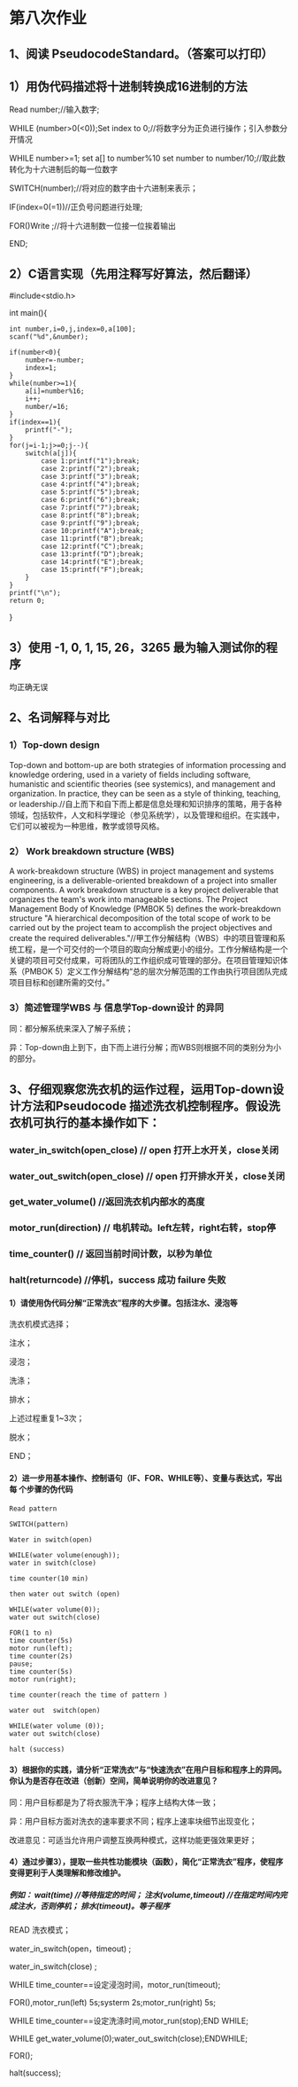 # 第八次作业

## 1、阅读 PseudocodeStandard。（答案可以打印） 

## 1）用伪代码描述将十进制转换成16进制的方法
Read number;//输入数字;

WHILE (number>0(<0));Set index to 0;//将数字分为正负进行操作；引入参数分开情况

WHILE number>=1;
set a[] to number%10
set number to number/10;//取此数转化为十六进制后的每一位数字

SWITCH(number);//将对应的数字由十六进制来表示；

IF(index=0(=1))//正负号问题进行处理;

FOR()Write ;//将十六进制数一位接一位挨着输出

END;
## 2）C语言实现（先用注释写好算法，然后翻译）

#include<stdio.h>

int main(){

	int number,i=0,j,index=0,a[100];
	scanf("%d",&number);

	if(number<0){
		number=-number;
		index=1;
	}
	while(number>=1){
		a[i]=number%16;
		i++;
		number/=16;
	}
	if(index==1){
		printf("-");
	}
	for(j=i-1;j>=0;j--){
		switch(a[j]){
			case 1:printf("1");break;
			case 2:printf("2");break;
			case 3:printf("3");break;
			case 4:printf("4");break;
			case 5:printf("5");break;
			case 6:printf("6");break;
			case 7:printf("7");break;
			case 8:printf("8");break;
			case 9:printf("9");break;
			case 10:printf("A");break;
			case 11:printf("B");break;
			case 12:printf("C");break;
			case 13:printf("D");break;
			case 14:printf("E");break;
			case 15:printf("F");break;
		}
	}
	printf("\n");
	return 0;
} 

## 3）使用 -1,  0,  1,  15,   26，3265 最为输入测试你的程序

均正确无误

## 2、名词解释与对比

### 1）Top-down design

Top-down and bottom-up are both strategies of information processing and knowledge ordering, used in a variety of fields including software, humanistic and scientific theories (see systemics), and management and organization. In practice, they can be seen as a style of thinking, teaching, or leadership.//自上而下和自下而上都是信息处理和知识排序的策略，用于各种领域，包括软件，人文和科学理论（参见系统学），以及管理和组织。在实践中，它们可以被视为一种思维，教学或领导风格。

### 2） Work breakdown structure (WBS) 

A work-breakdown structure (WBS) in project management and systems engineering, is a deliverable-oriented breakdown of a project into smaller components. A work breakdown structure is a key project deliverable that organizes the team's work into manageable sections. The Project Management Body of Knowledge (PMBOK 5) defines the work-breakdown structure "A hierarchical decomposition of the total scope of work to be carried out by the project team to accomplish the project objectives and create the required deliverables."//甲工作分解结构（WBS）中的项目管理和系统工程，是一个可交付的一个项目的取向分解成更小的组分。工作分解结构是一个关键的项目可交付成果，可将团队的工作组织成可管理的部分。在项目管理知识体系（PMBOK 5）定义工作分解结构“总的层次分解范围的工作由执行项目团队完成项目目标和创建所需的交付。”


### 3）简述管理学WBS 与 信息学Top-down设计 的异同
同：都分解系统来深入了解子系统；

异：Top-down由上到下，由下而上进行分解；而WBS则根据不同的类别分为小的部分。


## 3、仔细观察您洗衣机的运作过程，运用Top-down设计方法和Pseudocode 描述洗衣机控制程序。假设洗衣机可执行的基本操作如下：
 ### water_in_switch(open_close)  // open 打开上水开关，close关闭 

 ### water_out_switch(open_close)  // open 打开排水开关，close关闭 

 ### get_water_volume()  //返回洗衣机内部水的高度
 
 ### motor_run(direction) // 电机转动。left左转，right右转，stop停 


### time_counter()  // 返回当前时间计数，以秒为单位 
 
### halt(returncode) //停机，success 成功 failure 失败

#### 1）请使用伪代码分解“正常洗衣”程序的大步骤。包括注水、浸泡等

洗衣机模式选择；

注水；

浸泡；

洗涤；

排水；

上述过程重复1~3次；

脱水；

END；

####  2）进一步用基本操作、控制语句（IF、FOR、WHILE等）、变量与表达式，写出每 个步骤的伪代码
 ```
Read pattern

SWITCH(pattern)

Water in switch(open)

WHILE(water volume(enough));
water in switch(close)

time counter(10 min)

then water out switch (open)

WHILE(water volume(0));
water out switch(close)

FOR(1 to n)
time counter(5s)
motor run(left);
time counter(2s)
pause;
time counter(5s)
motor run(right);

time counter(reach the time of pattern )

water out  switch(open)

WHILE(water volume (0));
water out switch(close)

halt (success)

```


 #### 3）根据你的实践，请分析“正常洗衣”与“快速洗衣”在用户目标和程序上的异同。 你认为是否存在改进（创新）空间，简单说明你的改进意见？

 同：用户目标都是为了将衣服洗干净；程序上结构大体一致；

 异：用户目标方面对洗衣的速率要求不同；程序上速率块细节出现变化；

 改进意见：可适当允许用户调整互换两种模式，这样功能更强效果更好；
  
  #### 4）通过步骤3），提取一些共性功能模块（函数），简化“正常洗衣”程序，使程序 变得更利于人类理解和修改维护。
   
   ##### 例如： wait(time) //等待指定的时间； 注水(volume,timeout) //在指定时间内完成注水，否则停机； 排水(timeout)。等子程序

   READ 洗衣模式；

water_in_switch(open，timeout) ;

water_in_switch(close) ;


WHILE time_counter==设定浸泡时间，motor_run(timeout);

FOR(),motor_run(left) 5s;systerm 2s;motor_run(right) 5s;

WHILE time_counter==设定洗涤时间,motor_run(stop);END WHILE;

WHILE get_water_volume(0);water_out_switch(close);ENDWHILE;

FOR();

halt(success);
